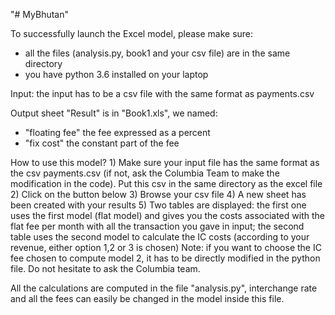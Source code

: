 "# MyBhutan" 

To successfully launch the Excel model, please make sure:
- all the files (analysis.py, book1 and your csv file) are in the same directory
- you have python 3.6 installed on your laptop

Input: the input has to be a csv file with the same format as payments.csv

Output sheet "Result" is in "Book1.xls", we named:
- "floating fee" the fee expressed as a percent
- "fix cost" the constant part of the fee


How to use this model?
	1) Make sure your input file has the same format as the csv payments.csv (if not, ask the Columbia Team to make the modification in the code). Put this csv in the same directory as the excel file
	2) Click on the button below
	3) Browse your csv file
	4) A new sheet has been created with your results
	5) Two tables are displayed: the first one uses the first model (flat model) and gives you the costs associated with the flat fee per month with all the transaction you gave in input; the second table uses the second model to calculate the IC costs (according to your revenue, either option 1,2 or 3 is chosen)
Note: if you want to choose the IC fee chosen to compute model 2, it has to be directly modified in the python file. Do not hesitate to ask the Columbia team.

All the calculations are computed in the file "analysis.py", interchange rate and all the fees can easily be changed in the model inside this file.

